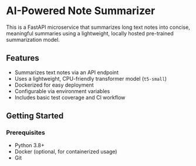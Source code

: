 # AI-Powered Note Summarizer

This is a FastAPI microservice that summarizes long text notes into concise, meaningful summaries using a lightweight, locally hosted pre-trained summarization model.

## Features

- Summarizes text notes via an API endpoint
- Uses a lightweight, CPU-friendly transformer model (`t5-small`)
- Dockerized for easy deployment
- Configurable via environment variables
- Includes basic test coverage and CI workflow

## Getting Started

### Prerequisites

- Python 3.8+
- Docker (optional, for containerized usage)
- Git


